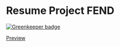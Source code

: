 # Resume Project FEND

[![Greenkeeper badge](https://badges.greenkeeper.io/phenax/resume-project-fend.svg)](https://greenkeeper.io/)

[Preview](http://htmlpreview.github.io/?https://github.com/phenax/resume-project-fend/blob/master/index.html)
